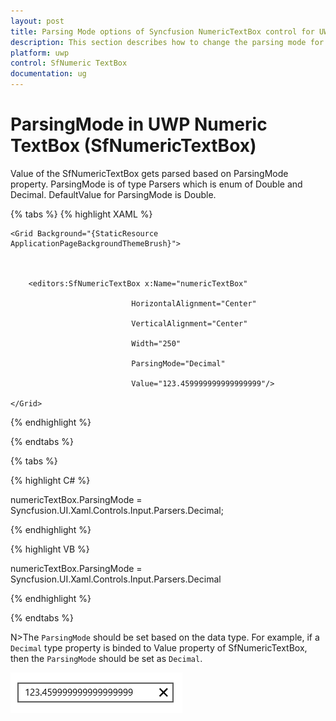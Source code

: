 ```yaml
---
layout: post
title: Parsing Mode options of Syncfusion NumericTextBox control for UWP
description: This section describes how to change the parsing mode for the NumericTextBox control. The default value is Double and it also accepts 'decimal'.
platform: uwp
control: SfNumeric TextBox
documentation: ug
---
```


# ParsingMode in UWP Numeric TextBox (SfNumericTextBox)

Value of the SfNumericTextBox gets parsed based on ParsingMode property. ParsingMode is of type Parsers which is enum of Double and Decimal. DefaultValue for ParsingMode is Double.



{% tabs %}
{% highlight XAML %}

<Page xmlns:editors="using:Syncfusion.UI.Xaml.Controls.Input">



    <Grid Background="{StaticResource ApplicationPageBackgroundThemeBrush}">



        <editors:SfNumericTextBox x:Name="numericTextBox"

                               HorizontalAlignment="Center"

                               VerticalAlignment="Center"

                               Width="250" 

                               ParsingMode="Decimal"

                               Value="123.459999999999999999"/>

    </Grid>

</Page>

{% endhighlight %}

{% endtabs %}

{% tabs %}

{% highlight C# %}

 numericTextBox.ParsingMode = Syncfusion.UI.Xaml.Controls.Input.Parsers.Decimal;

{% endhighlight %}

{% highlight VB %}

 numericTextBox.ParsingMode = Syncfusion.UI.Xaml.Controls.Input.Parsers.Decimal

{% endhighlight %}

{% endtabs %}

N>The `ParsingMode` should be set based on the data type. For example, if a `Decimal` type property is binded to Value property of SfNumericTextBox, then the `ParsingMode` should be set as `Decimal`.

![Parsingmode view](Concepts_images/Concepts_img7.png)